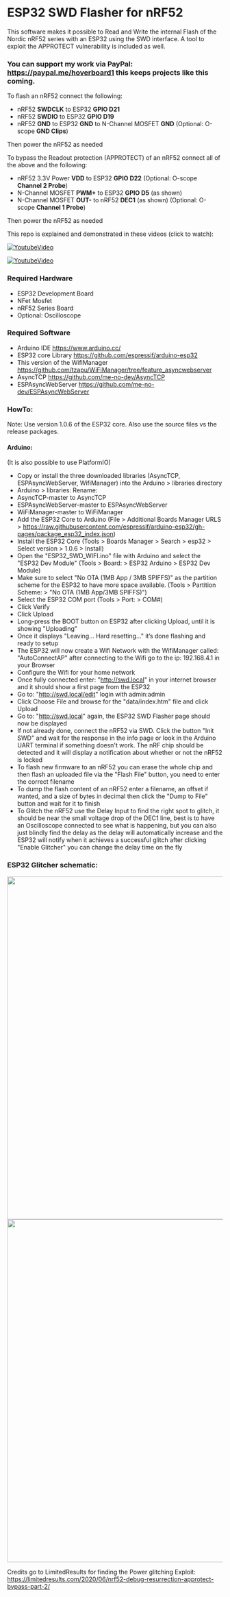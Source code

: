 # ESP32 SWD Flasher for nRF52
This software makes it possible to Read and Write the internal Flash of the Nordic nRF52 series with an ESP32 using the SWD interface.
A tool to exploit the APPROTECT vulnerability is included as well.

### You can support my work via PayPal: https://paypal.me/hoverboard1 this keeps projects like this coming.

To flash an nRF52 connect the following:
- nRF52 **SWDCLK** to ESP32 **GPIO D21**
- nRF52 **SWDIO** to ESP32 **GPIO D19**
- nRF52 **GND** to ESP32 **GND** to N-Channel MOSFET **GND** (Optional: O-scope **GND Clips**)

 Then power the nRF52 as needed

To bypass the Readout protection (APPROTECT) of an nRF52 connect all of the above and the following:
- nRF52 3.3V Power **VDD** to ESP32 **GPIO D22** (Optional: O-scope **Channel 2 Probe**)
- N-Channel MOSFET **PWM+** to ESP32 **GPIO D5** (as shown)
- N-Channel MOSFET **OUT-** to nRF52 **DEC1** (as shown) (Optional: O-scope **Channel 1 Probe**)

 Then power the nRF52 as needed


This repo is explained and demonstrated in these videos (click to watch):


[![YoutubeVideo](https://img.youtube.com/vi/tMPD0kBG_So/0.jpg)](https://www.youtube.com/watch?v=tMPD0kBG_So)


[![YoutubeVideo](https://img.youtube.com/vi/Iu6RoXRZxOk/0.jpg)](https://www.youtube.com/watch?v=Iu6RoXRZxOk)

### Required Hardware

- ESP32 Development Board
- NFet Mosfet
- nRF52 Series Board
- Optional: Oscilloscope

### Required Software

- Arduino IDE https://www.arduino.cc/
- ESP32 core Library https://github.com/espressif/arduino-esp32
- This version of the WifiManager https://github.com/tzapu/WiFiManager/tree/feature_asyncwebserver
- AsyncTCP https://github.com/me-no-dev/AsyncTCP
- ESPAsyncWebServer https://github.com/me-no-dev/ESPAsyncWebServer

### HowTo:

Note: Use version 1.0.6 of the ESP32 core. Also use the source files vs the release packages.

#### Arduino:
(It is also possible to use PlatformIO)

- Copy or install the three downloaded libraries (AsyncTCP, ESPAsyncWebServer, WifiManager) into the Arduino > libraries directory
- Arduino > libraries: Rename:
 - AsyncTCP-master to AsyncTCP
 - ESPAsyncWebServer-master to ESPAsyncWebServer
 - WiFiManager-master to WiFiManager
- Add the ESP32 Core to Arduino (File > Additional Boards Manager URLS > https://raw.githubusercontent.com/espressif/arduino-esp32/gh-pages/package_esp32_index.json)
- Install the ESP32 Core (Tools > Boards Manager > Search > esp32 > Select version > 1.0.6 > Install)
- Open the "ESP32_SWD_WIFI.ino" file with Arduino and select the "ESP32 Dev Module" (Tools > Board: > ESP32 Arduino > ESP32 Dev Module)
- Make sure to select "No OTA (1MB App / 3MB SPIFFS)" as the partition scheme for the ESP32 to have more space available. (Tools > Partition Scheme: > "No OTA (1MB App/3MB SPIFFS)")
- Select the ESP32 COM port (Tools > Port: > COM#)
- Click Verify
- Click Upload
- Long-press the BOOT button on ESP32 after clicking Upload, until it is showing "Uploading"
- Once it displays "Leaving... Hard resetting..." it’s done flashing and ready to setup
- The ESP32 will now create a Wifi Network with the WifiManager called: "AutoConnectAP" after connecting to the Wifi go to the ip: 192.168.4.1 in your Browser
- Configure the Wifi for your home network
- Once fully connected enter: "http://swd.local" in your internet browser and it should show a first page from the ESP32
- Go to: "http://swd.local/edit" login with admin:admin
- Click Choose File and browse for the "data/index.htm" file and click Upload
- Go to: "http://swd.local" again, the ESP32 SWD Flasher page should now be displayed
- If not already done, connect the nRF52 via SWD. Click the button "Init SWD" and wait for the response in the info page or look in the Arduino UART terminal if something doesn't work. The nRF chip should be detected and it will display a notification about whether or not the nRF52 is locked
- To flash new firmware to an nRF52 you can erase the whole chip and then flash an uploaded file via the "Flash File" button, you need to enter the correct filename
- To dump the flash content of an nRF52 enter a filename, an offset if wanted, and a size of bytes in decimal then click the "Dump to File" button and wait for it to finish
- To Glitch the nRF52 use the Delay Input to find the right spot to glitch, it should be near the small voltage drop of the DEC1 line, best is to have an Oscilloscope connected to see what is happening, but you can also just blindly find the delay as the delay will automatically increase and the ESP32 will notify when it achieves a successful glitch after clicking "Enable Glitcher" you can change the delay time on the fly



### ESP32 Glitcher schematic:

<img width="800" alt="" src="https://github.com/atc1441/ESP32_nRF52_SWD/blob/main/ESP32_nRF_glitcher_schematic.jpg">

<img width="800" alt="" src="https://github.com/atc1441/ESP32_nRF52_SWD/raw/main/nRF52832_glitchtip.jpg" style="max-width: 100%;">

Credits go to LimitedResults for finding the Power glitching Exploit: https://limitedresults.com/2020/06/nrf52-debug-resurrection-approtect-bypass-part-2/
